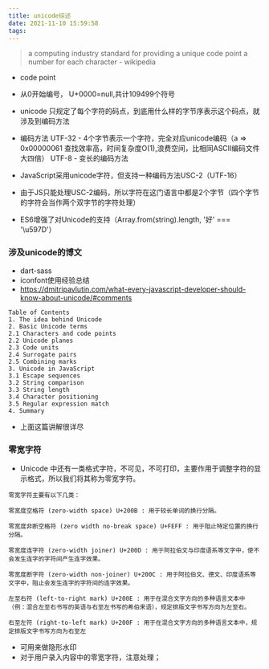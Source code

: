 ```yaml
---
title: unicode综述
date: 2021-11-10 15:59:58
tags:
---
```

> a computing industry standard for providing a unique code point a number for each character - wikipedia
- code point
- 从0开始编号， U+0000=null,共计109499个符号
- unicode 只规定了每个字符的码点，到底用什么样的字节序表示这个码点，就涉及到编码方法

- 编码方法
UTF-32 - 4个字节表示一个字符，完全对应unicode编码（a => 0x00000061 查找效率高，时间复杂度O(1),浪费空间，比相同ASCII编码文件大四倍）
UTF-8 - 变长的编码方法

- JavaScript采用unicode字符，但支持一种编码方法USC-2（UTF-16）
- 由于JS只能处理USC-2编码，所以字符在这门语言中都是2个字节（四个字节的字符会当作两个双字节的字符处理）
- ES6增强了对Unicode的支持（Array.from(string).length, '好' === '\u597D'）
### 涉及unicode的博文
- dart-sass
- iconfont使用经验总结
- https://dmitripavlutin.com/what-every-javascript-developer-should-know-about-unicode/#comments
```
Table of Contents
1. The idea behind Unicode
2. Basic Unicode terms
2.1 Characters and code points
2.2 Unicode planes
2.3 Code units
2.4 Surrogate pairs
2.5 Combining marks
3. Unicode in JavaScript
3.1 Escape sequences
3.2 String comparison
3.3 String length
3.4 Character positioning
3.5 Regular expression match
4. Summary
```
- 上面这篇讲解很详尽
### 零宽字符
- Unicode 中还有一类格式字符，不可见，不可打印，主要作用于调整字符的显示格式，所以我们将其称为零宽字符。
```
零宽字符主要有以下几类：

零宽度空格符 (zero-width space) U+200B : 用于较长单词的换行分隔。

零宽度非断空格符 (zero width no-break space) U+FEFF : 用于阻止特定位置的换行分隔。

零宽度连字符 (zero-width joiner) U+200D : 用于阿拉伯文与印度语系等文字中，使不会发生连字的字符间产生连字效果。

零宽度断字符 (zero-width non-joiner) U+200C : 用于阿拉伯文、德文、印度语系等文字中，阻止会发生连字的字符间的连字效果。

左至右符 (left-to-right mark) U+200E : 用于在混合文字方向的多种语言文本中（例：混合左至右书写的英语与右至左书写的希伯来语），规定排版文字书写方向为左至右。

右至左符 (right-to-left mark) U+200F : 用于在混合文字方向的多种语言文本中，规定排版文字书写方向为右至左
```
- 可用来做隐形水印
- 对于用户录入内容中的零宽字符，注意处理；